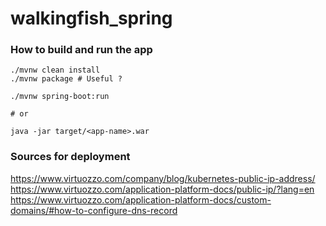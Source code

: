# walkingfish_spring

### How to build and run the app

```
./mvnw clean install
./mvnw package # Useful ?

./mvnw spring-boot:run

# or

java -jar target/<app-name>.war
```

### Sources for deployment

https://www.virtuozzo.com/company/blog/kubernetes-public-ip-address/
https://www.virtuozzo.com/application-platform-docs/public-ip/?lang=en
https://www.virtuozzo.com/application-platform-docs/custom-domains/#how-to-configure-dns-record